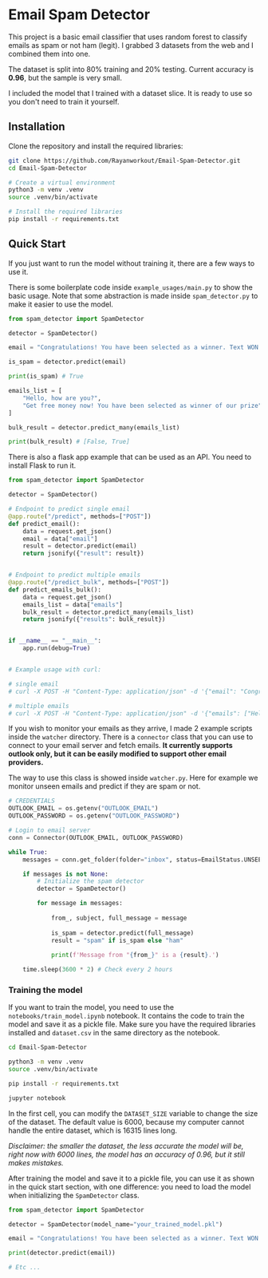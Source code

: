 # Email Spam Detector


This project is a basic email classifier that uses random forest to classify emails as spam or not ham (legit).
I grabbed 3 datasets from the web and I combined them into one.

The dataset is split into 80% training and 20% testing. Current accuracy is **0.96**, but the sample is very small.

I included the model that I trained with a dataset slice. It is ready to use so you don't need to train it yourself.


## Installation


Clone the repository and install the required libraries:

```bash
git clone https://github.com/Rayanworkout/Email-Spam-Detector.git
cd Email-Spam-Detector

# Create a virtual environment
python3 -m venv .venv
source .venv/bin/activate

# Install the required libraries
pip install -r requirements.txt
```


## Quick Start

If you just want to run the model without training it, there are a few ways to use it.

There is some boilerplate code inside `example_usages/main.py` to show the basic usage. Note that some abstraction is made inside `spam_detector.py` to make it easier to use the model.

```python
from spam_detector import SpamDetector

detector = SpamDetector()

email = "Congratulations! You have been selected as a winner. Text WON to 44255 to claim your prize."

is_spam = detector.predict(email)

print(is_spam) # True

emails_list = [
    "Hello, how are you?",
    "Get free money now! You have been selected as winner of our prize",
]

bulk_result = detector.predict_many(emails_list)

print(bulk_result) # [False, True]
```

There is also a flask app example that can be used as an API. You need to install Flask to run it.

```python
from spam_detector import SpamDetector

detector = SpamDetector()

# Endpoint to predict single email
@app.route("/predict", methods=["POST"])
def predict_email():
    data = request.get_json()
    email = data["email"]
    result = detector.predict(email)
    return jsonify({"result": result})


# Endpoint to predict multiple emails
@app.route("/predict_bulk", methods=["POST"])
def predict_emails_bulk():
    data = request.get_json()
    emails_list = data["emails"]
    bulk_result = detector.predict_many(emails_list)
    return jsonify({"results": bulk_result})


if __name__ == "__main__":
    app.run(debug=True)


# Example usage with curl:

# single email
# curl -X POST -H "Content-Type: application/json" -d '{"email": "Congratulations! You have been selected as a winner. Text WON to 44255 to claim your prize."}' http://localhost:5000/predict

# multiple emails
# curl -X POST -H "Content-Type: application/json" -d '{"emails": ["Hello, how are you?", "Get free money now! You have been selected as winner of our prize"]}' http://localhost:5000/predict_bulk
```


If you wish to monitor your emails as they arrive, I made 2 example scripts inside the `watcher` directory. There is a `connector` class that you can use to connect to your email server and fetch emails. **It currently supports outlook only, but it can be easily modified to support other email providers.**

The way to use this class is showed inside `watcher.py`. Here for example we monitor unseen emails and predict if they are spam or not.

```python
# CREDENTIALS
OUTLOOK_EMAIL = os.getenv("OUTLOOK_EMAIL")
OUTLOOK_PASSWORD = os.getenv("OUTLOOK_PASSWORD")

# Login to email server
conn = Connector(OUTLOOK_EMAIL, OUTLOOK_PASSWORD)

while True:
    messages = conn.get_folder(folder="inbox", status=EmailStatus.UNSEEN)

    if messages is not None:
        # Initialize the spam detector
        detector = SpamDetector()

        for message in messages:
            
            from_, subject, full_message = message
            
            is_spam = detector.predict(full_message)
            result = "spam" if is_spam else "ham"
            
            print(f'Message from "{from_}" is a {result}.')

    time.sleep(3600 * 2) # Check every 2 hours
```


### Training the model


If you want to train the model, you need to use the `notebooks/train_model.ipynb` notebook. It contains the code to train the model and save it as a pickle file.
Make sure you have the required libraries installed and `dataset.csv` in the same directory as the notebook.

```bash
cd Email-Spam-Detector

python3 -m venv .venv
source .venv/bin/activate

pip install -r requirements.txt

jupyter notebook
```

In the first cell, you can modify the `DATASET_SIZE` variable to change the size of the dataset. The default value is 6000, because my computer cannot handle the entire dataset, which is 16315 lines long.

_Disclaimer: the smaller the dataset, the less accurate the model will be, right now with 6000 lines, the model has an accuracy of 0.96, but it still makes mistakes._


After training the model and save it to a pickle file, you can use it as shown in the quick start section, with one difference: you need to load the model when initializing the `SpamDetector` class.

```python
from spam_detector import SpamDetector

detector = SpamDetector(model_name="your_trained_model.pkl")

email = "Congratulations! You have been selected as a winner. Text WON to 44255 to claim your prize."

print(detector.predict(email))

# Etc ...
```